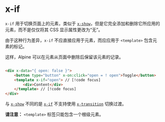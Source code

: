 # x-if

`x-if` 用于切换页面上的元素，类似于 [`x-show`](x-show.md)，但是它完全添加和删除它所应用的元素，而不是仅仅将其 CSS
显示属性更改为“无”。

由于这种行为差异，`x-if` 不应直接应用于元素，而应应用于 `<template>` 包含元素的标记。

这样，Alpine 可以在元素从页面中删除后保留该元素的记录。

```html {3,5}

<div x-data="{ open: false }">
    <button type="button" x-on:click="open = ! open">Toggle</button>
    <template x-if="open"> // [!code focus]
        <div>Content</div>
    </template> // [!code focus]
</div>
```

与 [`x-show`](x-show.md) 不同的是 [`x-if`](/x-if.md) 不支持使用 [`x-transition`](x-transition.md) 切换过渡。

**请注意：** `<template>` 标签只能包含一个根级元素。